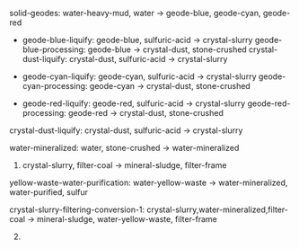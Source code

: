 solid-geodes: water-heavy-mud, water -> geode-blue, geode-cyan, geode-red

* geode-blue-liquify: geode-blue, sulfuric-acid -> crystal-slurry
geode-blue-processing: geode-blue -> crystal-dust, stone-crushed
crystal-dust-liquify: crystal-dust, sulfuric-acid -> crystal-slurry

* geode-cyan-liquify: geode-cyan, sulfuric-acid -> crystal-slurry
geode-cyan-processing: geode-cyan -> crystal-dust, stone-crushed

* geode-red-liquify: geode-red, sulfuric-acid -> crystal-slurry
geode-red-processing: geode-red -> crystal-dust, stone-crushed

crystal-dust-liquify: crystal-dust, sulfuric-acid -> crystal-slurry

water-mineralized: water, stone-crushed -> water-mineralized


1) crystal-slurry, filter-coal -> mineral-sludge, filter-frame

yellow-waste-water-purification: water-yellow-waste -> water-mineralized, water-purified, sulfur

crystal-slurry-filtering-conversion-1: crystal-slurry,water-mineralized,filter-coal -> mineral-sludge, water-yellow-waste, filter-frame

2)